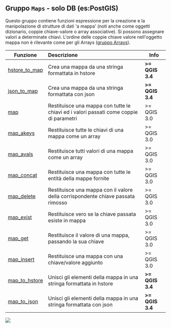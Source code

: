 ## Gruppo `Maps` - solo DB (es:PostGIS)

Questo gruppo contiene funzioni espressione per la creazione e la manipolazione di strutture di dati 'a mappa' (noti anche come oggetti dizionario, coppie chiave-valore o array associative). Si possono assegnare valori a determinate chiavi. L'ordine delle coppie chiave valore nell'oggetto mappa non è rilevante come per gli Arrays ([gruppo Arrays](funzioni/../arrays)).

 Funzione | Descrizione|Info
----------|:-----------|------
[hstore_to_map](funzioni/hstore_to_map.md)|Crea una mappa da una stringa formattata in hstore|**>= QGIS 3.4**
[json_to_map](funzioni/json_to_map.md)|Crea una mappa da una stringa formattata con json|**>= QGIS 3.4**
[map](funzioni/map.md)|Restituisce una mappa con tutte le chiavi ed i valori passati come coppie di parametri|>= QGIS 3.0
[map_akeys](funzioni/map_akeys.md)|	Restituisce tutte le chiavi di una mappa come un array|>= QGIS 3.0
[map_avals](funzioni/map_avals.md)|	Restituisce tutti valori di una mappa come un array|>= QGIS 3.0
[map_concat](funzioni/map_concat.md)|Restituisce una mappa con tutte le entità della mappe fornite|>= QGIS 3.0
[map_delete](funzioni/map_delete.md)|Restituisce una mappa con il valore della corrispondente chiave passata rimosso|>= QGIS 3.0
[map_exist](funzioni/map_exist.md)|	Restituisce vero se la chiave passata esiste in mappa|>= QGIS 3.0
[map_get](funzioni/map_get.md)|Restituisce il valore di una mappa, passando la sua chiave|>= QGIS 3.0
[map_insert](funzioni/map_insert.md)|Restituisce una mappa con una chiave/valore aggiunto|>= QGIS 3.0
[map_to_hstore](funzioni/map_to_hstore.md)|Unisci gli elementi della mappa in una stringa formattata in hstore|**>= QGIS 3.4**
[map_to_json](funzioni/map_to_json.md)|Unisci gli elementi della mappa in una stringa formattata con json|**>= QGIS 3.4**
![](/img/maps/gruppo_maps1.png)
